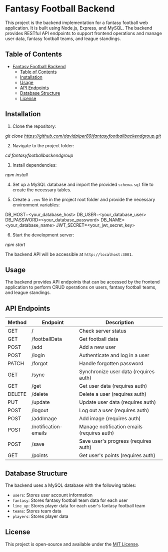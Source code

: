 # Fantasy Football Backend

This project is the backend implementation for a fantasy football web application. It is built using Node.js, Express, and MySQL. The backend provides RESTful API endpoints to support frontend operations and manage user data, fantasy football teams, and league standings.

## Table of Contents

- [Fantasy Football Backend](#fantasy-football-backend)
  - [Table of Contents](#table-of-contents)
  - [Installation](#installation)
  - [Usage](#usage)
  - [API Endpoints](#api-endpoints)
  - [Database Structure](#database-structure)
  - [License](#license)

## Installation

1. Clone the repository:

_git clone https://github.com/davidpiper89/fantasyfootballbackendgroup.git_

2. Navigate to the project folder:

_cd fantasyfootballbackendgroup_

3. Install dependencies:

_npm install_

4. Set up a MySQL database and import the provided `schema.sql` file to create the necessary tables.

5. Create a `.env` file in the project root folder and provide the necessary environment variables:

DB_HOST=<your_database_host>
DB_USER=<your_database_user>
DB_PASSWORD=<your_database_password>
DB_NAME=<your_database_name>
JWT_SECRET=<your_jwt_secret_key>

6. Start the development server:

_npm start_

The backend API will be accessible at `http://localhost:3001`.

## Usage

The backend provides API endpoints that can be accessed by the frontend application to perform CRUD operations on users, fantasy football teams, and league standings.

## API Endpoints

| Method | Endpoint             | Description                                |
| ------ | -------------------- | ------------------------------------------ |
| GET    | /                    | Check server status                        |
| GET    | /footballData        | Get football data                          |
| POST   | /add                 | Add a new user                             |
| POST   | /login               | Authenticate and log in a user             |
| PATCH  | /forgot              | Handle forgotten password                  |
| GET    | /sync                | Synchronize user data (requires auth)      |
| GET    | /get                 | Get user data (requires auth)              |
| DELETE | /delete              | Delete a user (requires auth)              |
| PUT    | /update              | Update user data (requires auth)           |
| POST   | /logout              | Log out a user (requires auth)             |
| POST   | /addImage            | Add image (requires auth)                  |
| POST   | /notification-emails | Manage notification emails (requires auth) |
| POST   | /save                | Save user's progress (requires auth)       |
| GET    | /points              | Get user's points (requires auth)          |

## Database Structure

The backend uses a MySQL database with the following tables:

- `users`: Stores user account information
- `fantasy`: Stores fantasy football team data for each user
- `line_up`: Stores player data for each user's fantasy football team
- `teams`: Stores team data
- `players`: Stores player data

## License

This project is open-source and available under the [MIT License](LICENSE).
